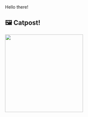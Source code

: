 Hello there!



## 🖼️ Catpost!

<sub>
    <img src="https://cdn2.thecatapi.com/images/C-lKwrSyF.jpg" height="256">
</sub>

